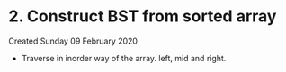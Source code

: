 # 2. Construct BST from sorted array
Created Sunday 09 February 2020

* Traverse in inorder way of the array. left, mid and right.


